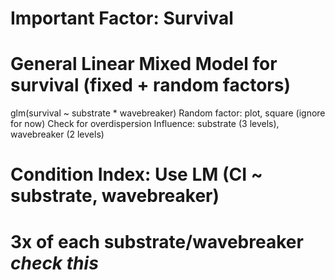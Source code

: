 # Important Factor: Survival

# General Linear Mixed Model for survival (fixed + random factors)
glm(survival ~ substrate * wavebreaker)
Random factor: plot, square (ignore for now)
Check for overdispersion
Influence: substrate (3 levels), wavebreaker (2 levels)

# Condition Index: Use LM (CI ~ substrate, wavebreaker)


# 3x of each substrate/wavebreaker ***check this***
